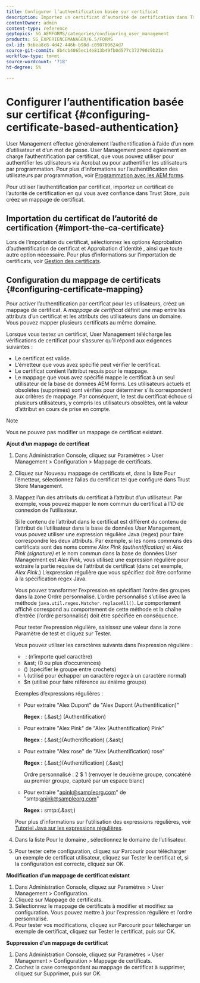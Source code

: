 ```yaml
---
title: Configurer l’authentification basée sur certificat
description: Importez un certificat d’autorité de certification dans Trust Store et créez un mappage de certificats pour l’authentification par certificat.
contentOwner: admin
content-type: reference
geptopics: SG_AEMFORMS/categories/configuring_user_management
products: SG_EXPERIENCEMANAGER/6.5/FORMS
exl-id: 9cbea8c8-4d42-446b-b98d-c090709624d7
source-git-commit: 8b4cb4065ec14e813b49fb0d577c372790c9b21a
workflow-type: tm+mt
source-wordcount: '718'
ht-degree: 5%

---
```


# Configurer l’authentification basée sur certificat {#configuring-certificate-based-authentication}

User Management effectue généralement l’authentification à l’aide d’un nom d’utilisateur et d’un mot de passe. User Management prend également en charge l’authentification par certificat, que vous pouvez utiliser pour authentifier les utilisateurs via Acrobat ou pour authentifier les utilisateurs par programmation. Pour plus d’informations sur l’authentification des utilisateurs par programmation, voir [Programmation avec les AEM forms](https://www.adobe.com/go/learn_aemforms_programming_63_fr).

Pour utiliser l’authentification par certificat, importez un certificat de l’autorité de certification en qui vous avez confiance dans Trust Store, puis créez un mappage de certificat.

## Importation du certificat de l’autorité de certification {#import-the-ca-certificate}

Lors de l’importation du certificat, sélectionnez les options Approbation d’authentification de certificat et Approbation d’identité , ainsi que toute autre option nécessaire. Pour plus d’informations sur l’importation de certificats, voir [Gestion des certificats](/help/forms/using/admin-help/certificates.md#managing-certificates).

## Configuration du mappage de certificats {#configuring-certificate-mapping}

Pour activer l’authentification par certificat pour les utilisateurs, créez un mappage de certificat. A *mappage de certificat* définit une map entre les attributs d’un certificat et les attributs des utilisateurs dans un domaine. Vous pouvez mapper plusieurs certificats au même domaine.

Lorsque vous testez un certificat, User Management télécharge les vérifications de certificat pour s’assurer qu’il répond aux exigences suivantes :

* Le certificat est valide.
* L’émetteur que vous avez spécifié peut vérifier le certificat.
* Le certificat contient l’attribut requis pour le mappage.
* Le mappage que vous avez spécifié mappe le certificat à un seul utilisateur de la base de données AEM forms. Les utilisateurs actuels et obsolètes (supprimés) sont vérifiés pour déterminer s’ils correspondent aux critères de mappage. Par conséquent, le test du certificat échoue si plusieurs utilisateurs, y compris les utilisateurs obsolètes, ont la valeur d’attribut en cours de prise en compte.

>[!NOTE]
>
>Vous ne pouvez pas modifier un mappage de certificat existant.

**Ajout d’un mappage de certificat**

1. Dans Administration Console, cliquez sur Paramètres > User Management > Configuration > Mappage de certificats.
1. Cliquez sur Nouveau mappage de certificats et, dans la liste Pour l’émetteur, sélectionnez l’alias du certificat tel que configuré dans Trust Store Management.
1. Mappez l’un des attributs du certificat à l’attribut d’un utilisateur. Par exemple, vous pouvez mapper le nom commun du certificat à l’ID de connexion de l’utilisateur.

   Si le contenu de l’attribut dans le certificat est différent du contenu de l’attribut de l’utilisateur dans la base de données User Management, vous pouvez utiliser une expression régulière Java (regex) pour faire correspondre les deux attributs. Par exemple, si les noms communs des certificats sont des noms comme *Alex Pink (authentification)* et *Alex Pink (signature)* et le nom commun dans la base de données User Management est *Alex Pink*, vous utilisez une expression régulière pour extraire la partie requise de l’attribut de certificat (dans cet exemple, *Alex Pink*.) L’expression régulière que vous spécifiez doit être conforme à la spécification regex Java.

   Vous pouvez transformer l’expression en spécifiant l’ordre des groupes dans la zone Ordre personnalisé. L’ordre personnalisé s’utilise avec la méthode `java.util.regex.Matcher.replaceAll()`. Le comportement affiché correspond au comportement de cette méthode et la chaîne d’entrée (l’ordre personnalisé) doit être spécifiée en conséquence.

   Pour tester l’expression régulière, saisissez une valeur dans la zone Paramètre de test et cliquez sur Tester.

   Vous pouvez utiliser les caractères suivants dans l’expression régulière :

   *  : (n’importe quel caractère)
   * &amp;ast; (0 ou plus d’occurrences)
   * () (spécifier le groupe entre crochets)
   * \ (utilisé pour échapper un caractère regex à un caractère normal)
   * $n (utilisé pour faire référence au énième groupe)

   Exemples d’expressions régulières :

   * Pour extraire &quot;Alex Dupont&quot; de &quot;Alex Dupont (Authentification)&quot;

     **Regex :** (.&amp;ast;) \(Authentification\)

   * Pour extraire &quot;Alex Pink&quot; de &quot;Alex (Authentification) Pink&quot;

     **Regex :** (.&amp;ast;)\(Authentification\) (.&amp;ast;)

   * Pour extraire &quot;Alex rose&quot; de &quot;Alex (Authentification) rose&quot;

     **Regex :** (.&amp;ast;)\(Authentification\) (.&amp;ast;)

     Ordre personnalisé : 2 $ 1 (renvoyer le deuxième groupe, concaténé au premier groupe, capturé par un espace blanc)

   * Pour extraire &quot;apink@sampleorg.com&quot; de &quot;smtp:apink@sampleorg.com&quot;

     **Regex :** smtp:(.&amp;ast;)

   Pour plus d’informations sur l’utilisation des expressions régulières, voir [Tutoriel Java sur les expressions régulières](https://java.sun.com/docs/books/tutorial/essential/regex/).

1. Dans la liste Pour le domaine , sélectionnez le domaine de l’utilisateur.
1. Pour tester cette configuration, cliquez sur Parcourir pour télécharger un exemple de certificat utilisateur, cliquez sur Tester le certificat et, si la configuration est correcte, cliquez sur OK.

**Modification d’un mappage de certificat existant**

1. Dans Administration Console, cliquez sur Paramètres > User Management > Configuration.
1. Cliquez sur Mappage de certificats.
1. Sélectionnez le mappage de certificats à modifier et modifiez sa configuration. Vous pouvez mettre à jour l’expression régulière et l’ordre personnalisé.
1. Pour tester vos modifications, cliquez sur Parcourir pour télécharger un exemple de certificat, cliquez sur Tester le certificat, puis sur OK.

**Suppression d’un mappage de certificat**

1. Dans Administration Console, cliquez sur Paramètres > User Management > Configuration > Mappage de certificats.
1. Cochez la case correspondant au mappage de certificat à supprimer, cliquez sur Supprimer, puis sur OK.

